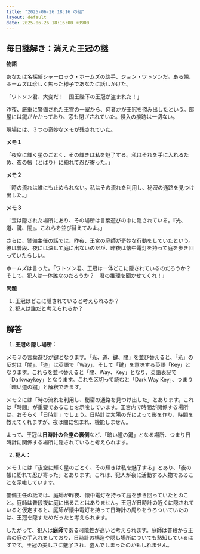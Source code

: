 ```yaml
---
title: "2025-06-26 18:16 の謎"
layout: default
date: 2025-06-26 18:16:00 +0900
---
```

## 毎日謎解き：消えた王冠の謎

**物語**

あなたは名探偵シャーロック・ホームズの助手、ジョン・ワトソンだ。ある朝、ホームズは珍しく焦った様子であなたに話しかけた。

「ワトソン君、大変だ！　国王陛下の王冠が盗まれた！」

昨夜、厳重に警備された王宮の一室から、何者かが王冠を盗み出したという。部屋には鍵がかかっており、窓も閉ざされていた。侵入の痕跡は一切ない。

現場には、３つの奇妙なメモが残されていた。

**メモ１**

「夜空に輝く星のごとく、その輝きは私を魅了する。私はそれを手に入れるため、夜の帳（とばり）に紛れて忍び寄った。」

**メモ２**

「時の流れは誰にも止められない。私はその流れを利用し、秘密の通路を見つけ出した。」

**メモ３**

「宝は隠された場所にあり、その場所は言葉遊びの中に隠されている。『光、道、鍵、闇』。これらを並び替えてみよ。」

さらに、警備主任の話では、昨夜、王宮の庭師が奇妙な行動をしていたという。彼は普段、夜には決して庭に出ないのだが、昨夜は懐中電灯を持って庭を歩き回っていたらしい。

ホームズは言った。「ワトソン君、王冠は一体どこに隠されているのだろうか？　そして、犯人は一体誰なのだろうか？　君の推理を聞かせてくれ！」

**問題**

1.  王冠はどこに隠されていると考えられるか？
2.  犯人は誰だと考えられるか？

## 解答

1.  **王冠の隠し場所：**

メモ３の言葉遊びが鍵となります。「光、道、鍵、闇」を並び替えると、「光」の反対は「闇」、「道」は英語で「Way」、そして「鍵」を意味する英語「Key」となります。これらを並べ替えると「闇、Way、Key」となり、英語表記で「Darkwaykey」となります。これを区切って読むと「Dark Way Key」、つまり「暗い道の鍵」と解釈できます。

メモ２には「時の流れを利用し、秘密の通路を見つけ出した」とあります。これは「時間」が重要であることを示唆しています。王宮内で時間が関係する場所は、おそらく「日時計」でしょう。日時計は太陽の光によって影を作り、時間を教えてくれますが、夜は闇に包まれ、機能しません。

よって、王冠は**日時計の台座の裏側**など、「暗い道の鍵」となる場所、つまり日時計に関係する場所に隠されていると考えられます。

2.  **犯人：**

メモ１には「夜空に輝く星のごとく、その輝きは私を魅了する」とあり、「夜の帳に紛れて忍び寄った」とあります。これは、犯人が夜に活動する人物であることを示唆しています。

警備主任の話では、庭師が昨夜、懐中電灯を持って庭を歩き回っていたとのこと。庭師は普段夜に庭に出ることはありません。王冠が日時計の近くに隠されていると仮定すると、庭師が懐中電灯を持って日時計の周りをうろついていたのは、王冠を隠すためだったと考えられます。

したがって、犯人は**庭師**である可能性が高いと考えられます。庭師は普段から王宮の庭の手入れをしており、日時計の構造や隠し場所についても熟知しているはずです。王冠の美しさに魅了され、盗んでしまったのかもしれません。
